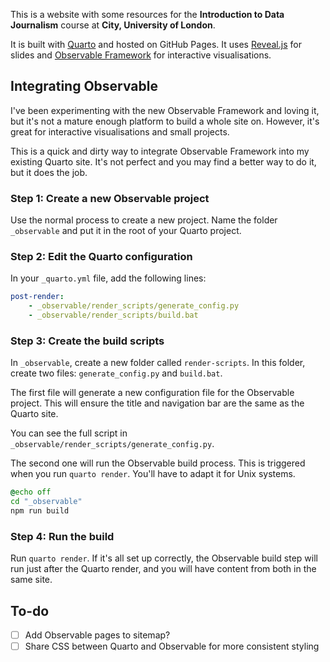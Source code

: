 This is a website with some resources for the **Introduction to Data Journalism** course at **City, University of London**.

It is built with [Quarto](https://quarto.org/) and hosted on GitHub Pages. It uses [Reveal.js](https://revealjs.com/) for slides and [Observable Framework](https://observablehq.com/framework/) for interactive visualisations.

## Integrating Observable

I've been experimenting with the new Observable Framework and loving it, but it's not a mature enough platform to build a whole site on. However, it's great for interactive visualisations and small projects.

This is a quick and dirty way to integrate Observable Framework into my existing Quarto site. It's not perfect and you may find a better way to do it, but it does the job.

### Step 1: Create a new Observable project

Use the normal process to create a new project. Name the folder `_observable` and put it in the root of your Quarto project.

### Step 2: Edit the Quarto configuration

In your `_quarto.yml` file, add the following lines:

```yaml
post-render: 
    - _observable/render_scripts/generate_config.py
    - _observable/render_scripts/build.bat
```

### Step 3: Create the build scripts

In `_observable`, create a new folder called `render-scripts`. In this folder, create two files: `generate_config.py` and `build.bat`.

The first file will generate a new configuration file for the Observable project. This will ensure the title and navigation bar are the same as the Quarto site.

You can see the full script in `_observable/render_scripts/generate_config.py`.

The second one will run the Observable build process. This is triggered when you run `quarto render`. You'll have to adapt it for Unix systems.

```bat
@echo off
cd "_observable"
npm run build
```

### Step 4: Run the build

Run `quarto render`. If it's all set up correctly, the Observable build step will run just after the Quarto render, and you will have content from both in the same site.

## To-do
- [ ] Add Observable pages to sitemap?
- [ ] Share CSS between Quarto and Observable for more consistent styling